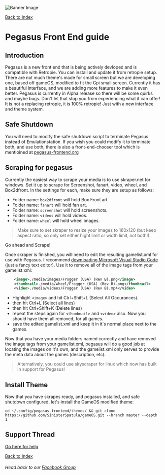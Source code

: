 ![Banner Image](https://sinisterspatula.github.io/RetroflagGpiGuides/images/GuidesBanner.png)

[Back to Index](https://sinisterspatula.github.io/RetroflagGpiGuides/)


# Pegasus Front End guide


## Introduction

Pegasus is a new front end that is being actively devloped and is compatible with Retropie.  You can install and update it from retropie setup.  There are not much theme's made for small screen but we are developing one, based off gameOS, modified to fit the Gpi small screen.  Currently it has a beautiful interface, and we are adding more features to make it even better.  Pegasus is currently in Alpha release so there will be some quirks and maybe bugs.  Don't let that stop you from experiencing what it can offer!  It is not a replacing retropie, it is 100% retropie!  Just with a new interface and theme system.

## Safe Shutdown

You will need to modify the safe shutdown script to terminate Pegasus instead of Emulationstation.  If you wish you could modify it to terminate both, and use both, there is also a front-end-chooser tool which is mentioined at [pegasus-frontend.org](https://pegasus-frontend.org/docs/user-guide/platform-retropie/)

## Scraping for pegasus

Currently the easiest way to scrape your media is to use skraper.net for windows.  Set it up to scrape for Screenshot, fanart, video, wheel, and Box2dfront.  In the settings for each, make sure they are setup as follows:

* Folder name: `box2dfront` will hold Box Front art.
* Folder name: `fanart` will hold fan art.
* Folder name: `screenshot` will hold screenshots.
* Folder name: `videos` will hold videos.
* Folder name: `wheel` will hold wheel images.

> Make sure to set skraper to resize your images to 160x120 (but keep aspect ratio, so only set either hight limit or width limit, not both!).

Go ahead and Scrape!

Once skraper is finished, you will need to edit the resulting gamelist.xml for use with Pegasus.  I recommend [downloading Microsoft Visual Studio Code](https://code.visualstudio.com/download) (just a fancy text editor).  Use it to remove all of the image tags from your gamelist.xml:

```xml
    <image>./media/images/Frogger (USA) (Rev B).png</image>
    <thumbnail>./media/wheel/Frogger (USA) (Rev B).png</thumbnail>
    <video>./media/videos/Frogger (USA) (Rev B).mp4</video>
```

* Highlight `<image>` and hit Ctrl+Shift+L (Select All Occurances).
* then hit Ctrl+L (Select all lines)
* then hit Ctrl+Shift+K (Delete lines)
* repeat the steps again for `<thumbnail>` and `<video>` also.  Now you should have them all removed, for all games.
* save the edited gamelist.xml and keep it in it's normal place next to the games.

Now that you have your media folders named correctly and have removed the image tags from your gamelist.xml, pegasus will do a good job at locating the images on it's own, and the gamelist.xml only serves to provide the meta data about the games (description, etc).

> Alternatively, you could use skyscraper for linux which now has built in support for Pegasus!

## Install Theme

Now that you have skrapes ready, and pegasus installed, and safe shutdown configured, let's install the GameOS modified theme:

```
cd ~/.config/pegasus-frontend/themes/ && git clone https://github.com/SinisterSpatula/gameOS.git --branch master --depth 1
```






## Support Thread
[Go here for help](https://www.facebook.com/groups/401660300458844/)

[Back to Index](https://sinisterspatula.github.io/RetroflagGpiGuides/)

###### Head back to our [Facebook Group](https://www.facebook.com/groups/401660300458844/)
